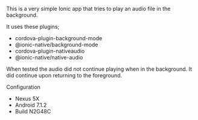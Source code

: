 This is a very simple Ionic app that tries to play an audio file in the background.It uses these plugins;* cordova-plugin-background-mode* @ionic-native/background-mode* cordova-plugin-nativeaudio* @ionic-native/native-audioWhen tested the audio did not continue playing when in the background. It did continue upon returning to the foreground.Configuration* Nexus 5X* Android 7.1.2* Build N2G48C